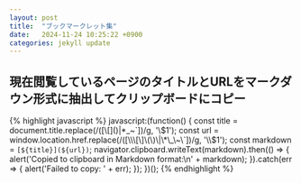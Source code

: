 ```yaml
---
layout: post
title:  "ブックマークレット集"
date:   2024-11-24 10:25:22 +0900
categories: jekyll update
---
```


## 現在閲覧しているページのタイトルとURLをマークダウン形式に抽出してクリップボードにコピー

{% highlight javascript %}
javascript:(function() {
    const title = document.title.replace(/([\\\[\]\(\)\|\*\_\~\`])/g, '\\$1');
    const url = window.location.href.replace(/([\\\[\]\(\)\|\*\_\~\`])/g, '\\$1');
    const markdown = `[${title}](${url})`;
    navigator.clipboard.writeText(markdown).then(() => {
        alert('Copied to clipboard in Markdown format:\n' + markdown);
    }).catch(err => {
        alert('Failed to copy: ' + err);
    });
})();
{% endhighlight %}
